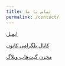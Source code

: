 ```yaml
---
title: تماس با ما
permalink: /contact/
---
```


[ایمیل](mailto:srezas.2017+tb@gmail.com)

[کانال تلگرامی کانون](https://t.me/tafakor_yazduni)

[مخزن گیت‌هاب وبلاگ](https://github.com/TafakorYU/blog)
